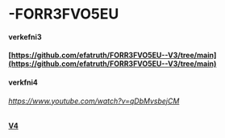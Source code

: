 # -FORR3FVO5EU
#### verkefni3
#### [https://github.com/efatruth/FORR3FVO5EU--V3/tree/main](https://github.com/efatruth/FORR3FVO5EU--V3/tree/main)


#### verkfni4
###### https://www.youtube.com/watch?v=qDbMvsbejCM
#### [V4](V4)
